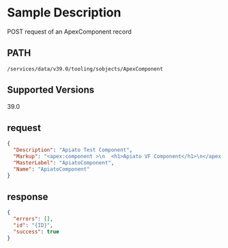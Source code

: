 # Sample Description
POST request of an ApexComponent record

## PATH
```
/services/data/v39.0/tooling/sobjects/ApexComponent
```
## Supported Versions
39.0

## request
```json
{
  "Description": "Apiato Test Component",
  "Markup": "<apex:component >\n  <h1>Apiato VF Component</h1>\n</apex:component>",
  "MasterLabel": "ApiatoComponent",
  "Name": "ApiatoComponent"
}
```
## response
```json
{
  "errors": [],
  "id": "{ID}",
  "success": true
}
```

